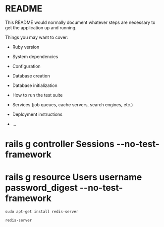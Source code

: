 # README

This README would normally document whatever steps are necessary to get the
application up and running.

Things you may want to cover:

* Ruby version

* System dependencies

* Configuration

* Database creation

* Database initialization

* How to run the test suite

* Services (job queues, cache servers, search engines, etc.)

* Deployment instructions

* ...
# rails g controller Sessions --no-test-framework
# rails g resource Users username password_digest --no-test-framework
```
sudo apt-get install redis-server
```

```
redis-server
```